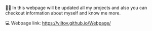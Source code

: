 ✍🏼 In this webpage will be updated all my projects and also you can checkout information about myself and know me more.

💻 Webpage link: https://viltov.github.io/Webpage/
